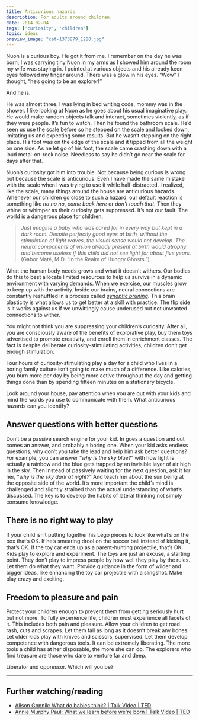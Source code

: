 ```yaml
---
title: Anticurious hazards
description: For adults around children.
date: 2014-02-04
tags: ['curiosity', 'children']
topic: ideas
preview_image: "cat-1373879_1280.jpg"
---
```


Nuon is a curious boy. He got it from me. I remember on the day he was born, I was carrying tiny Nuon in my arms as I showed him around the room my wife was staying in. I pointed at various objects and his already keen eyes followed my finger around. There was a glow in his eyes. “Wow” I thought, “he’s going to be an explorer!”

And he is.

He was almost three. I was lying in bed writing code, mommy was in the shower. I like looking at Nuon as he goes about his usual imaginative play. He would make random objects talk and interact, sometimes violently, as if they were people. It’s fun to watch. Then he found the bathroom scale. He’d seen us use the scale before so he stepped on the scale and looked down, imitating us and expecting some results. But he wasn’t stepping on the right place. His foot was on the edge of the scale and it tipped from all the weight on one side. As he let go of his foot, the scale came crashing down with a loud metal-on-rock noise. Needless to say he didn’t go near the scale for days after that.

Nuon’s curiosity got him into trouble. Not because being curious is wrong but because the scale is anticurious. Even I have made the same mistake with the scale when I was trying to use it while half-distracted. I realized, like the scale, many things around the house are anticurious hazards. Whenever our children go close to such a hazard, our default reaction is something like _no no no_, _come back here_ or _don’t touch that_. Then they whine or whimper as their curiosity gets suppressed. It’s not our fault. The world is a dangerous place for children.

>_Just imagine a baby who was cared for in every way but kept in a dark room. Despite perfectly good eyes at birth, without the stimulation of light waves, the visual sense would not develop. The neural components of vision already present at birth would atrophy and become useless if this child did not see light for about five years._
(Gabor Maté, M.D. “In the Realm of Hungry Ghosts.”)

What the human body needs grows and what it doesn’t withers. Our bodies do this to best allocate limited resources to help us survive in a dynamic environment with varying demands. When we exercise, our muscles grow to keep up with the activity. Inside our brains, neural connections are constantly reshuffled in a process called [_synaptic pruning_](http://en.wikipedia.org/wiki/Synaptic_pruning). This brain plasticity is what allows us to get better at a skill with practice. The flip side is it works against us if we unwittingly cause underused but not unwanted connections to wither.

You might not think you are suppressing your children’s curiosity. After all, you are consciously aware of the benefits of explorative play, buy them toys advertised to promote creativity, and enroll them in enrichment classes. The fact is despite deliberate curiosity-stimulating activities, children don’t get enough stimulation.

Four hours of curiosity-stimulating play a day for a child who lives in a boring family culture isn’t going to make much of a difference. Like calories, you burn more per day by being more active throughout the day and getting things done than by spending fifteen minutes on a stationary bicycle.

Look around your house, pay attention when you are out with your kids and mind the words you use to communicate with them. What anticurious hazards can you identify?

## Answer questions with better questions

Don’t be a passive search engine for your kid. In goes a question and out comes an answer, and probably a boring one. When your kid asks endless questions, why don’t you take the lead and help him ask better questions? For example, you can answer “_why is the sky blue?_” with how light is actually a rainbow and the blue gets trapped by an invisible layer of air high in the sky. Then instead of passively waiting for the next question, ask it for her, “_why is the sky dark at night?_” And teach her about the sun being at the opposite side of the world. It’s more important the child’s mind is challenged and slightly strained than the actual understanding of what’s discussed. The key is to develop the habits of lateral thinking not simply consume knowledge.

## There is no right way to play

If your child isn’t putting together his Lego pieces to look like what’s on the box that’s OK. If he’s smearing drool on the soccer ball instead of kicking it, that’s OK. If the toy car ends up as a parent-hunting projectile, that’s OK. Kids play to explore and experiment. The toys are just an excuse, a starting point. They don’t play to impress people by how well they play by the rules. Let them do what they want. Provide guidance in the form of wilder and bigger ideas, like enhancing the toy car projectile with a slingshot. Make play crazy and exciting.

## Freedom to pleasure and pain

Protect your children enough to prevent them from getting seriously hurt but not more. To fully experience life, children must experience all facets of it. This includes both pain and pleasure. Allow your children to get road rash, cuts and scrapes. Let them fall as long as it doesn’t break any bones. Let older kids play with knives and scissors, supervised. Let them develop competence with dangerous tools. It can be extremely liberating. The more tools a child has at her disposable, the more she can do. The explorers who find treasure are those who dare to venture far and deep.

Liberator and oppressor. Which will you be?

---

## Further watching/reading

* [Alison Gopnik: What do babies think? \| Talk Video \| TED](http://new.ted.com/talks/alison_gopnik_what_do_babies_think)
* [Annie Murphy Paul: What we learn before we're born \| Talk Video \| TED](http://new.ted.com/talks/annie_murphy_paul_what_we_learn_before_we_re_born)
